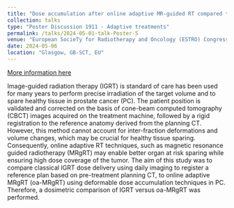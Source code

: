 ```yaml
---
title: "Dose accumulation after online adaptive MR-guided RT compared to CT-based IGRT in prostate cancer"
collection: talks
type: "Poster Discussion 1911 - Adaptive treatments"
permalink: /talks/2024-05-01-talk-Poster-5
venue: "European SocieTy for Radiotherapy and Oncology (ESTRO) Congress"
date: 2024-05-06
location: "Glasgow, GB-SCT, EU"
---
```

[More information here](https://user-swndwmf.cld.bz/ESTRO-2024-Abstract-Book/4070/)

Image-guided radiation therapy (IGRT) is standard of care has been used for many years to perform precise irradiation of the target volume and to spare healthy tissue in prostate cancer (PC). The patient position is validated and corrected on the basis of cone-beam computed tomography (CBCT) images acquired on the treatment machine, followed by a rigid registration to the reference anatomy derived from the planning CT. However, this method cannot account for inter-fraction deformations and volume changes, which may be crucial for healthy tissue sparing. Consequently, online adaptive RT techniques, such as magnetic resonance guided radiotherapy (MRgRT) may enable better organ at risk sparing while ensuring high dose coverage of the tumor. The aim of this study was to compare classical IGRT dose delivery using daily imaging to register a reference plan based on pre-treatment planning CT, to online adaptive MRgRT (oa-MRgRT) using deformable dose accumulation techniques in PC. Therefore, a dosimetric comparison of IGRT versus oa-MRgRT was performed.
